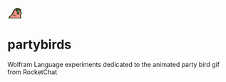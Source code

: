 ![partybird](partybird.gif)

# partybirds
Wolfram Language experiments dedicated to the animated party bird gif from RocketChat
